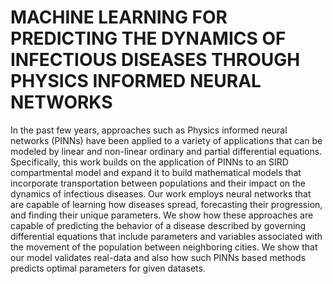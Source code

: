 # MACHINE LEARNING FOR PREDICTING THE DYNAMICS OF INFECTIOUS DISEASES THROUGH PHYSICS INFORMED NEURAL NETWORKS

In the past few years, approaches such as Physics informed neural networks (PINNs) have been applied to a variety of applications that can be modeled by linear and non-linear ordinary and partial differential equations. Specifically, this work builds on the application of PINNs to an SIRD compartmental model and expand it to build mathematical models that incorporate transportation between populations and their impact on the dynamics of infectious diseases. Our work employs neural networks that are capable of learning how diseases spread, forecasting their progression, and finding their unique parameters. We show how these approaches are capable of predicting the behavior of a disease described by governing differential equations that include  parameters and variables associated with the movement of the population between neighboring cities. We show that our model validates real-data and also how such PINNs based methods predicts optimal parameters for given datasets.